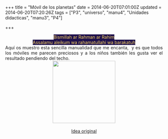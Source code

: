 +++
title = "Móvil de los planetas"
date = 2014-06-20T07:01:00Z
updated = 2014-06-20T07:20:26Z
tags = ["P3", "universo", "manu4", "Unidades didacticas", "manu3", "P4"]

+++

<div dir="ltr" style="text-align: left;" trbidi="on"><div style="text-align: center;"><span style="background-color: #20124d;"><span style="color: #ffd966;">Bismillah ar Rahman ar Rahim<br />Assalamu aleikum wa rahamatullahi wa barakatuh</span></span></div><div style="text-align: justify;">Aquí os muestro esta sencilla manualidad que me encanta,&nbsp; y es que todos los móviles me parecen preciosos y a los niños también les gusta ver el resultado pendiendo del techo. </div><div class="separator" style="clear: both; text-align: center;"><a href="http://lh4.ggpht.com/-XfpGSstHc3o/U6PAFj2eSPI/AAAAAAAAGyo/iFXnTIHnCJ0/s1600/2014-06-13-11-58-16_deco.jpg" imageanchor="1" style="margin-left: 1em; margin-right: 1em;"> <img border="0" src="http://lh4.ggpht.com/-XfpGSstHc3o/U6PAFj2eSPI/AAAAAAAAGyo/iFXnTIHnCJ0/s640/2014-06-13-11-58-16_deco.jpg" height="200" width="200" /></a> </div><div class="separator" style="clear: both; text-align: center;"><br /></div><div class="separator" style="clear: both; text-align: center;"><a href="http://mumsmakelists.blogspot.co.uk/2014/03/space-activities-for-kids.html" target="_blank">Idea&nbsp;original</a></div><div class="separator" style="clear: both; text-align: center;"><br /></div></div>
